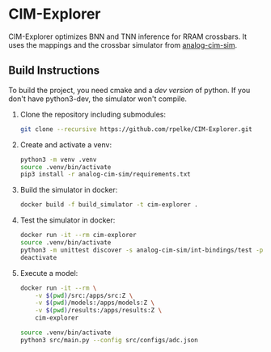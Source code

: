 # CIM-Explorer
CIM-Explorer optimizes BNN and TNN inference for RRAM crossbars.
It uses the mappings and the crossbar simulator from [analog-cim-sim](https://github.com/rpelke/analog-cim-sim).

## Build Instructions
To build the project, you need cmake and a *dev version* of python.
If you don't have python3-dev, the simulator won't compile.

1. Clone the repository including submodules:

    ```bash
    git clone --recursive https://github.com/rpelke/CIM-Explorer.git
    ```

1. Create and activate a venv:

    ```bash
    python3 -m venv .venv
    source .venv/bin/activate
    pip3 install -r analog-cim-sim/requirements.txt
    ```

1. Build the simulator in docker:

    ```bash
    docker build -f build_simulator -t cim-explorer .
    ```

1. Test the simulator in docker:

    ```bash
    docker run -it --rm cim-explorer
    source .venv/bin/activate
    python3 -m unittest discover -s analog-cim-sim/int-bindings/test -p '*_test.py'
    deactivate
    ```

1. Execute a model:

    ```bash
    docker run -it --rm \
        -v $(pwd)/src:/apps/src:Z \
        -v $(pwd)/models:/apps/models:Z \
        -v $(pwd)/results:/apps/results:Z \
        cim-explorer

    source .venv/bin/activate
    python3 src/main.py --config src/configs/adc.json
    ```

